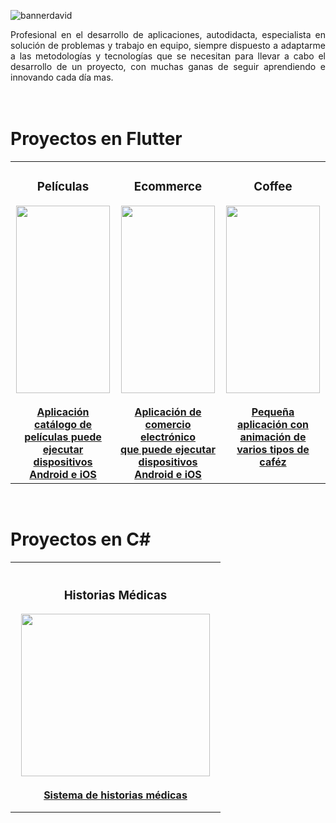 ![bannerdavid](https://user-images.githubusercontent.com/114191102/213597573-90e98818-b350-41d1-9034-d94f3133166e.jpg)




 
<div align="justify" margin="100"> Profesional en el desarrollo de aplicaciones, autodidacta, especialista en solución de problemas y trabajo en equipo, siempre dispuesto a adaptarme a las metodologías y tecnologías que se necesitan para llevar a cabo el desarrollo de un proyecto, con muchas ganas de seguir aprendiendo e innovando cada día mas.
   </div>
   
   <br>
   <br>
  <b><H1> Proyectos en Flutter</H1></b>
  <div align="center"> <table
  <tr>
     <div align="center"><td width="300px" height="500px"><div align="center"><b><h3>Películas</h3></b></div><div align="center"><img src="https://user-images.githubusercontent.com/114191102/211697499-611b9db3-76a2-4a12-8ce8-313f8b968973.png" height="300" width="150" /></div><br><div align="center"><a href="https://github.com/daemar/peliculas"><b>Aplicación catálogo de <br>películas puede ejecutar <br> dispositivos Android e iOS</a></b></div></td></div> 
      <div align="center"><td width="300px" height="500px"><div align="center"><b><h3>Ecommerce</h3></b></div><div align="center"><img src="https://user-images.githubusercontent.com/114191102/211705980-99862a38-d46d-48ea-9202-c348c2df9774.png" height="300" width="150" /></div><br><div align="center"><b><a href="https://github.com/daemar/ecommer">Aplicación de comercio electrónico <br> que puede ejecutar dispositivos<br> Android e iOS</a></b></div></td>
       <div align="center"><td width="300px" height="500px"><div align="center"><b><h3>Coffee</h3></b></div><div align="center"><img src="https://user-images.githubusercontent.com/114191102/211901918-72f5a81a-1edf-4bf3-960b-1a8db9d23a57.jpg" height="300" width="150" /></div><br><div align="center"><b><a href="https://github.com/daemar/coffee">Pequeña aplicación con animación de varios tipos de caféz<br><br></a></b></div></td>
  </tr></table>  </div>
  
  
  
 
   <br>
  <b><H1> Proyectos en C#</H1></b>
  <div align="left"> <table
  <tr>
     <div align="center"><td width="320px" height="400px"><div align="center"><b><h3>Historias Médicas</h3></b></div><div align="center"><img src="https://user-images.githubusercontent.com/114191102/222848052-a725c287-0a3e-4b06-890b-f2fcc93ca3bd.png" height="260" width="302" /></div><br><div align="center"><a href="https://github.com/daemar/HistoriaClinica"><b>Sistema de historias médicas <br> </a></b></div></td>
  </tr></table>  </div>
  

  
